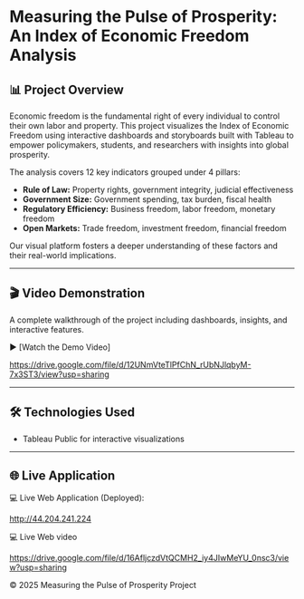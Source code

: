 # Measuring the Pulse of Prosperity: An Index of Economic Freedom Analysis

## 📊 Project Overview
Economic freedom is the fundamental right of every individual to control their own labor and property. This project visualizes the Index of Economic Freedom using interactive dashboards and storyboards built with Tableau to empower policymakers, students, and researchers with insights into global prosperity.

The analysis covers 12 key indicators grouped under 4 pillars:
- **Rule of Law:** Property rights, government integrity, judicial effectiveness  
- **Government Size:** Government spending, tax burden, fiscal health  
- **Regulatory Efficiency:** Business freedom, labor freedom, monetary freedom  
- **Open Markets:** Trade freedom, investment freedom, financial freedom  

Our visual platform fosters a deeper understanding of these factors and their real-world implications.

---

## 🎬 Video Demonstration
A complete walkthrough of the project including dashboards, insights, and interactive features.

▶️ [Watch the Demo Video]

https://drive.google.com/file/d/12UNmVteTlPfChN_rUbNJlqbyM-7x3ST3/view?usp=sharing

---

## 🛠️ Technologies Used
- Tableau Public for interactive visualizations  


---
## 🌐 Live Application  


💻 Live Web Application (Deployed):

http://44.204.241.224

💻 Live Web video

https://drive.google.com/file/d/16AfljczdVtQCMH2_iy4JIwMeYU_0nsc3/view?usp=sharing

© 2025 Measuring the Pulse of Prosperity Project
